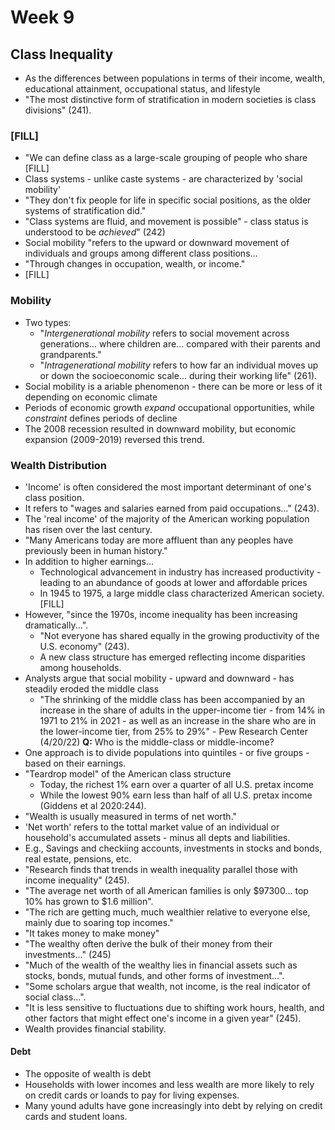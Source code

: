 # Week 9
## Class Inequality
* As the differences between populations in terms of their income, wealth, educational attainment, occupational status, and lifestyle
* "The most distinctive form of stratification in modern societies is class divisions" (241).

### [FILL]
* "We can define class as a large-scale grouping of people who share [FILL]
* Class systems - unlike caste systems - are characterized by 'social mobility'
* "They don't fix people for life in specific social positions, as the older systems of stratification did."
* "Class systems are fluid, and movement is possible" - class status is understood to be *achieved*" (242)
* Social mobility "refers to the upward or downward movement of individuals and groups among different class positions...
* "Through changes in occupation, wealth, or income."
* [FILL]
### Mobility
* Two types:
  * "*Intergenerational mobility* refers to social movement across generations... where children are... compared with their parents and grandparents."
  * "*Intragenerational mobility* refers to how far an individual moves up or down the socioeconomic scale... during their working life" (261).
* Social mobility is a ariable phenomenon - there can be more or less of it depending on economic climate
* Periods of economic growth *expand* occupational opportunities, while *constraint* defines periods of decline
* The 2008 recession resulted in downward mobility, but economic expansion (2009-2019) reversed this trend.
### Wealth Distribution
* 'Income' is often considered the most important determinant of one's class position.
* It refers to "wages and salaries earned from paid occupations..." (243).
* The 'real income' of the majority of the American working population has risen over the last century.
* "Many Americans today are more affluent than any peoples have previously been in human history."
* In addition to higher earnings...
  * Technological advancement in industry has increased productivity - leading to an abundance of goods at lower and affordable prices
  * In 1945 to 1975, a large middle class characterized American society. [FILL]
* However, "since the 1970s, income inequality has been increasing dramatically...".
  * "Not everyone has shared equally in the growing productivity of the U.S. economy" (243).
  * A new class structure has emerged reflecting income disparities among households.
* Analysts argue that social mobility - upward and downward - has steadily eroded the middle class
  * "The shrinking of the middle class has been accompanied by an increase in the share of adults in the upper-income tier - from 14% in 1971 to 21% in 2021 - as well as an increase in the share who are in the lower-income tier, from 25% to 29%" - Pew Research Center (4/20/22)
**Q:** Who is the middle-class or middle-income?
* One approach is to divide populations into quintiles - or five groups - based on their earnings.
* "Teardrop model" of the American class structure
  * Today, the richest 1% earn over a quarter of all U.S. pretax income
  * While the lowest 90% earn less than half of all U.S. pretax income (Giddens et al 2020:244).
* "Wealth is usually measured in terms of net worth."
* 'Net worth' refers to the tottal market value of an individual or household's accumulated assets - minus all depts and liabilities.
* E.g., Savings and checkiing accounts, investments in stocks and bonds, real estate, pensions, etc.
* "Research finds that trends in wealth inequality parallel those with income inequality" (245).
* "The average net worth of all American families is only $97300... top 10% has grown to $1.6 million".
* "The rich are getting much, much wealthier relative to everyone else, mainly due to soaring top incomes."
* "It takes money to make money"
* "The wealthy often derive the bulk of their money from their investments..." (245)
* "Much of the wealth of the wealthy lies in financial assets such as stocks, bonds, mutual funds, and other forms of investment...".
* "Some scholars argue that wealth, not income, is the real indicator of social class...".
* "It is less sensitive to fluctuations due to shifting work hours, health, and other factors that might effect one's income in a given year" (245).
* Wealth provides financial stability.
#### Debt
* The opposite of wealth is debt
* Households with lower incomes and less wealth are more likely to rely on credit cards or loands to pay for living expenses.
* Many yound adults have gone increasingly into debt by relying on credit cards and student loans.
